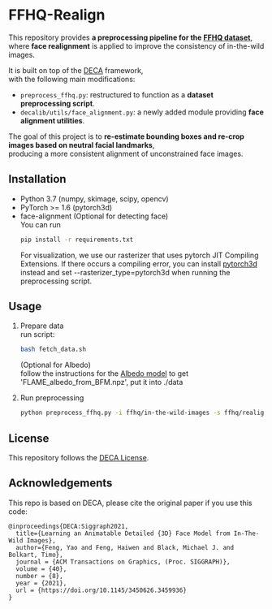 # FFHQ-Realign

This repository provides **a preprocessing pipeline for the [FFHQ dataset](https://github.com/NVlabs/ffhq-dataset)**,  
where **face realignment** is applied to improve the consistency of in-the-wild images.  

It is built on top of the [DECA](https://github.com/yfeng95/DECA) framework,  
with the following main modifications:

- `preprocess_ffhq.py`: restructured to function as a **dataset preprocessing script**.  
- `decalib/utils/face_alignment.py`: a newly added module providing **face alignment utilities**.  

The goal of this project is to **re-estimate bounding boxes and re-crop images based on neutral facial landmarks**,  
producing a more consistent alignment of unconstrained face images.


## Installation

* Python 3.7 (numpy, skimage, scipy, opencv)  
* PyTorch >= 1.6 (pytorch3d)  
* face-alignment (Optional for detecting face)  
  You can run 
  ```bash
  pip install -r requirements.txt
  ```
  For visualization, we use our rasterizer that uses pytorch JIT Compiling Extensions. If there occurs a compiling error, you can install [pytorch3d](https://github.com/facebookresearch/pytorch3d/blob/master/INSTALL.md) instead and set --rasterizer_type=pytorch3d when running the preprocessing script.


## Usage

1. Prepare data   
    run script: 
    ```bash
    bash fetch_data.sh
    ```
    <!-- or manually download data form [FLAME 2020 model](https://flame.is.tue.mpg.de/download.php) and [DECA trained model](https://drive.google.com/file/d/1rp8kdyLPvErw2dTmqtjISRVvQLj6Yzje/view?usp=sharing), and put them in ./data  -->  
    (Optional for Albedo)   
    follow the instructions for the [Albedo model](https://github.com/TimoBolkart/BFM_to_FLAME) to get 'FLAME_albedo_from_BFM.npz', put it into ./data

2. Run preprocessing
    ```bash
    python preprocess_ffhq.py -i ffhq/in-the-wild-images -s ffhq/realigned --sample_size 512
    ``` 


## License

This repository follows the [DECA License](https://github.com/yfeng95/DECA/tree/master?tab=readme-ov-file#license).


## Acknowledgements

This repo is based on DECA, please cite the original paper if you use this code:
```
@inproceedings{DECA:Siggraph2021,
  title={Learning an Animatable Detailed {3D} Face Model from In-The-Wild Images},
  author={Feng, Yao and Feng, Haiwen and Black, Michael J. and Bolkart, Timo},
  journal = {ACM Transactions on Graphics, (Proc. SIGGRAPH)}, 
  volume = {40}, 
  number = {8}, 
  year = {2021}, 
  url = {https://doi.org/10.1145/3450626.3459936} 
}
```
